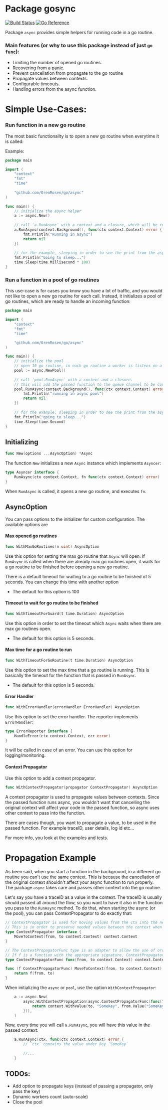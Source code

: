 # Package gosync


[![Build Status](https://github.com/OrenRosen/go/actions/workflows/merge.yaml/badge.svg?branch=main)](https://github.com/OrenRosen/go/blob/main/.github/workflows/merge.yaml)
[![Go Reference](https://pkg.go.dev/badge/github.com/OrenRosen/go/async.svg)](https://pkg.go.dev/github.com/OrenRosen/go/async)

Package `async` provides simple helpers for running code in a go routine.

### Main features (or why to use this package instead of just `go func`):
- Limiting the number of opened go routines.
- Recovering from a panic.
- Prevent cancellation from propagate to the go routine
- Propagate values between contexts.
- Configurable timeouts.
- Handling errors from the async function.

# Simple Use-Cases:

### Run function in a new go routine
The most basic functionality is to open a new go routine when everytime it is called:

Example:

```go
package main

import (
	"context"
	"fmt"
	"time"
	
	"github.com/OrenRosen/go/async"
)

func main() {
	// initialize the async helper
	a := async.New()
	
	// call `a.RunAsync` with a context and a closure, which will be run in a new go routine
	a.RunAsync(context.Background(), func(ctx context.Context) error {
		fmt.Println("Running in async")
		return nil
	})
	
	// for the example, sleeping in order to see the print from the async function
	fmt.Println("Going to sleep...")
	time.Sleep(time.Millisecond * 100)
}
```

### Run a function in a pool of go routines

This use-case is for cases you know you have a lot of traffic, and you would not like to open a new go routine for each call. Instead, it initializes a pool of go routines, which are ready to handle an incoming function:

```go
package main

import (
	"context"
	"fmt"
	"time"

	"github.com/OrenRosen/go/async"
)

func main() {
	// initialize the pool
	// open 10 go routine, in each go routine a worker is listens on a channel for a received function 
	pool := async.NewPool()
	
	// call `pool.RunAsync` with a context and a closure.
	// this will add the passed function to the queue channel to be consumed by an available worker 
	pool.RunAsync(context.Background(), func(ctx context.Context) error {
		fmt.Println("running in async pool")
		return nil
	})
	
	// for the example, sleeping in order to see the print from the async function
	fmt.Println("going to sleep...")
	time.Sleep(time.Second)
}
```








## Initializing
```go
func New(options ...AsyncOption) *Async
```
The function `New` initializes a new `Async` instance which implements `Asyncer`:
```go
type Asyncer interface {
    RunAsync(ctx context.Context, fn func(ctx context.Context) error)
}
```
When `RunAsync` is called, it opens a new go routine, and executes `fn`.

## AsyncOption
You can pass options to the initializer for custom configuration. The available options are

#### Max opened go routines
```go
func WithMaxGoRoutines(n uint) AsyncOption
```
Use this option for setting the max go routine that `Async` will open. If `RunAsync` is called when there are already max go routines open, it waits for a go routine to be finished before opening a new go routine.

There is a default timeout for waiting to a go routine to be finished of 5 seconds. You can change this time with another option

- The default for this option is 100

#### Timeout to wait for go routine to be finished
```go
func WithTimeoutForGuard(t time.Duration) AsyncOption
```
Use this option in order to set the timeout which `Async` waits when there are max go routines open.

- The default for this option is 5 seconds.

#### Max time for a go routine to run
```go
func WithTimeoutForGoRoutine(t time.Duration) AsyncOption
```
Use this option to set the max time that a go routine is running. This is basically the timeout for the function that is passed in `RunAsync`.  
- The default for this option is 5 seconds.


#### Error Handler
```go
func WithErrorHandler(errorHandler ErrorHandler) AsyncOption
```
Use this option to set the error handler. The reporter implements `ErrorHandler`:
```go
type ErrorReporter interface {
	HandleError(ctx context.Context, err error)
}
```
It will be called in case of an error. You can use this option for logging/monitoring.

#### Context Propagator
Use this option to add a context propagator. 
```go
func WithContextPropagator(propagator ContextPropagator) AsyncOption
```
A context propagator is used to propagate values between contexts. Since the passed function runs async, you wouldn't want that cancelling the original context will affect your code in the passed function, so async uses other context to pass into the function.

There are cases though, you want to propagate a value, to be used in the passed function. For example traceID, user details, log id etc...

For more info, you look at the examples and tests. 

# Propagation Example
As been said, when you start a function in the background, in a different go routine you can't use the same context. This is because the cancellation of the original context shouldn't affect your async function to run properly. The package `async` takes care and passes other context into the go routine.

Let's say you have a traceID as a value in the context. The traceID is usually should passed all around the flow, so you want to have it also in the function you pass to the `RunAsync` method.
To do that, when starting the async (or the pool), you can pass ContextPropagator to do exactly that:
```go
// ContextPropagator is used for moving values from the ctx into the new context.
// This is in order to preserve needed values between the context when initializing a new go routine.
type ContextPropagator interface {
    MoveToContext(from, to context.Context) context.Context
}

// The ContextPropagatorFunc type is an adapter to allow the use of ordinary functions as context propagators.
// If f is a function with the appropriate signature, ContextPropagatorFunc(f) is a propagator that calls f.
type ContextPropagatorFunc func(from, to context.Context) context.Context

func (f ContextPropagatorFunc) MoveToContext(from, to context.Context) context.Context {
    return f(from, to)
}
```
When initializing the `async` or `pool`, use the option `WithContextPropagator`: 

```go
	a := async.New(
        async.WithContextPropagation(async.ContextPropagatorFunc(func(from, to context.Context) context.Context {
            return context.WithValue(to, "SomeKey", from.Value("SomeKey"))
        })),
    )
```

Now, every time you will call `a.RunAsync`, you will have this value in the passed context:
```go
	a.RunAsync(ctx, func(ctx context.Context) error {
		// `ctx` contains the value under key `SomeKey`
		
		//...
	}
```

## TODOs:

- Add option to propagate keys (instead of passing a propagator, only pass the key) 
- Dynamic workers count (auto-scale)
- Close the pool








